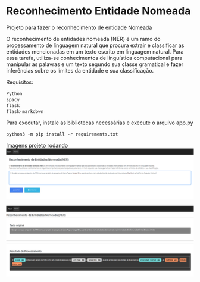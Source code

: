 # Reconhecimento Entidade Nomeada

 Projeto para fazer o reconhecimento de entidade Nomeada
 
 O reconhecimento de entidades nomeada (NER) é um ramo do processamento de linguagem natural que procura extrair e classificar as entidades mencionadas em um texto escrito em linguagem natural. Para essa tarefa, utiliza-se conhecimentos de linguística computacional para manipular as palavras e um texto segundo sua classe gramatical e fazer inferências sobre os límites da entidade e sua classificação.

Requisitos:

    Python
    spacy
    flask
    flask-markdown 

<p>Para executar, instale as bibliotecas necessárias e execute o arquivo app.py</p>

    python3 -m pip install -r requirements.txt
    
Imagens projeto rodando
![GitHub Logo](/imagem/home.png)

![GitHub Logo](/imagem/result1.png)
